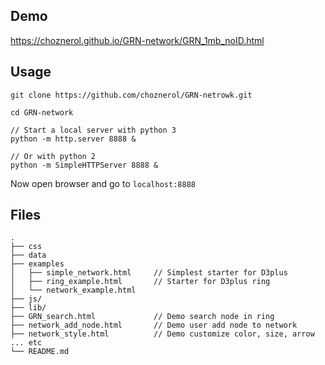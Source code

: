 ## Demo
https://choznerol.github.io/GRN-network/GRN_1mb_noID.html

## Usage

```
git clone https://github.com/choznerol/GRN-netrowk.git

cd GRN-network

// Start a local server with python 3
python -m http.server 8888 &

// Or with python 2
python -m SimpleHTTPServer 8888 &
```
Now open browser and go to ```localhost:8888```

## Files
```
.
├── css
├── data
├── examples
│   ├── simple_network.html     // Simplest starter for D3plus
│   ├── ring_example.html       // Starter for D3plus ring
│   └── network_example.html
├── js/
├── lib/
├── GRN_search.html             // Demo search node in ring
├── network_add_node.html       // Demo user add node to network
├── network_style.html          // Demo customize color, size, arrow ... etc
└── README.md

```
